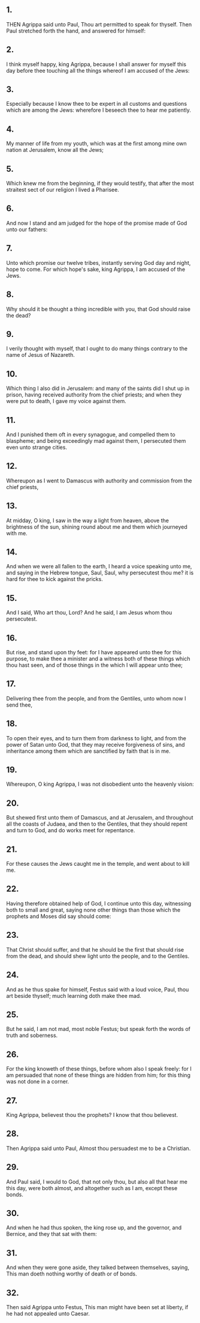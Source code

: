 ## 1.
THEN Agrippa said unto Paul, Thou art permitted to speak for thyself. Then Paul stretched forth the hand, and answered for himself:
## 2.
I think myself happy, king Agrippa, because I shall answer for myself this day before thee touching all the things whereof I am accused of the Jews:
## 3.
Especially because I know thee to be expert in all customs and questions which are among the Jews: wherefore I beseech thee to hear me patiently.
## 4.
My manner of life from my youth, which was at the first among mine own nation at Jerusalem, know all the Jews;
## 5.
Which knew me from the beginning, if they would testify, that after the most straitest sect of our religion I lived a Pharisee.
## 6.
And now I stand and am judged for the hope of the promise made of God unto our fathers:
## 7.
Unto which promise our twelve tribes, instantly serving God day and night, hope to come. For which hope's sake, king Agrippa, I am accused of the Jews.
## 8.
Why should it be thought a thing incredible with you, that God should raise the dead?
## 9.
I verily thought with myself, that I ought to do many things contrary to the name of Jesus of Nazareth.
## 10.
Which thing I also did in Jerusalem: and many of the saints did I shut up in prison, having received authority from the chief priests; and when they were put to death, I gave my voice against them.
## 11.
And I punished them oft in every synagogue, and compelled them to blaspheme; and being exceedingly mad against them, I persecuted them even unto strange cities.
## 12.
Whereupon as I went to Damascus with authority and commission from the chief priests,
## 13.
At midday, O king, I saw in the way a light from heaven, above the brightness of the sun, shining round about me and them which journeyed with me.
## 14.
And when we were all fallen to the earth, I heard a voice speaking unto me, and saying in the Hebrew tongue, Saul, Saul, why persecutest thou me? it is hard for thee to kick against the pricks.
## 15.
And I said, Who art thou, Lord? And he said, I am Jesus whom thou persecutest.
## 16.
But rise, and stand upon thy feet: for I have appeared unto thee for this purpose, to make thee a minister and a witness both of these things which thou hast seen, and of those things in the which I will appear unto thee;
## 17.
Delivering thee from the people, and from the Gentiles, unto whom now I send thee,
## 18.
To open their eyes, and to turn them from darkness to light, and from the power of Satan unto God, that they may receive forgiveness of sins, and inheritance among them which are sanctified by faith that is in me.
## 19.
Whereupon, O king Agrippa, I was not disobedient unto the heavenly vision:
## 20.
But shewed first unto them of Damascus, and at Jerusalem, and throughout all the coasts of Judaea, and then to the Gentiles, that they should repent and turn to God, and do works meet for repentance.
## 21.
For these causes the Jews caught me in the temple, and went about to kill me.
## 22.
Having therefore obtained help of God, I continue unto this day, witnessing both to small and great, saying none other things than those which the prophets and Moses did say should come:
## 23.
That Christ should suffer, and that he should be the first that should rise from the dead, and should shew light unto the people, and to the Gentiles.
## 24.
And as he thus spake for himself, Festus said with a loud voice, Paul, thou art beside thyself; much learning doth make thee mad.
## 25.
But he said, I am not mad, most noble Festus; but speak forth the words of truth and soberness.
## 26.
For the king knoweth of these things, before whom also I speak freely: for I am persuaded that none of these things are hidden from him; for this thing was not done in a corner.
## 27.
King Agrippa, believest thou the prophets? I know that thou believest.
## 28.
Then Agrippa said unto Paul, Almost thou persuadest me to be a Christian.
## 29.
And Paul said, I would to God, that not only thou, but also all that hear me this day, were both almost, and altogether such as I am, except these bonds.
## 30.
And when he had thus spoken, the king rose up, and the governor, and Bernice, and they that sat with them:
## 31.
And when they were gone aside, they talked between themselves, saying, This man doeth nothing worthy of death or of bonds.
## 32.
Then said Agrippa unto Festus, This man might have been set at liberty, if he had not appealed unto Caesar.
